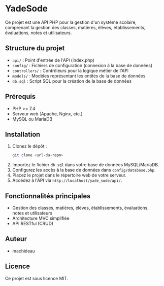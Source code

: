 # YadeSode

Ce projet est une API PHP pour la gestion d'un système scolaire, comprenant la gestion des classes, matières, élèves, établissements, évaluations, notes et utilisateurs.

## Structure du projet

- `api/` : Point d'entrée de l'API (index.php)
- `config/` : Fichiers de configuration (connexion à la base de données)
- `controllers/` : Contrôleurs pour la logique métier de l'API
- `models/` : Modèles représentant les entités de la base de données
- `db.sql` : Script SQL pour la création de la base de données

## Prérequis

- PHP >= 7.4
- Serveur web (Apache, Nginx, etc.)
- MySQL ou MariaDB

## Installation

1. Clonez le dépôt :
   ```sh
   git clone <url-du-repo>
   ```
2. Importez le fichier `db.sql` dans votre base de données MySQL/MariaDB.
3. Configurez les accès à la base de données dans `config/database.php`.
4. Placez le projet dans le répertoire web de votre serveur.
5. Accédez à l'API via `http://localhost/yade_sode/api/`.

## Fonctionnalités principales

- Gestion des classes, matières, élèves, établissements, évaluations, notes et utilisateurs
- Architecture MVC simplifiée
- API RESTful (CRUD)

## Auteur

- machideau

## Licence

Ce projet est sous licence MIT.

